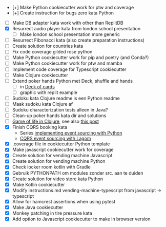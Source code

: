 - [+] Make Python cookiecutter work for ptw and coverage
- [+] Create instruction for bugs zero kata Python
- [ ] Make DB adapter kata work with other than ReplitDB
- [X] Resurrect audio player kata from london school presentation
  - [ ] Make london school presentation more generic
- [ ] Resurrect Fibonacci kata (also create preparation instructions)
- [ ] Create solution for countries kata
- [ ] Fix code coverage gilded rose python
- [ ] Make Python cookiecutter work for pip and poetry (and Conda?)
- [ ] Make Python cookiecutter work for ptw and mamba
- [ ] Implement code coverage for Typescript cookiecutter
- [ ] Make Clojure cookiecutter
- [ ] Extend poker hands Python met Deck, shuffle and hands
  - [ ] in [Deck of cards](https://realpython.com/python-type-checking/)
  - [ ] graphic with replit example
- [ ] Sudoku kata Clojure readme is een Python readme
- [ ] Maak sudoku kata Clojure af
- [ ] Sudoku characterization tests alleen in Java?
- [ ] Clean-up poker hands kata dir and solutions
- [ ] [Game of life in Clojure](https://medium.com/@pelensky/clojure-conways-game-of-life-289f19b10598), see also [this post](http://clj-me.cgrand.net/)
- [X] Finish CQRS booking kata
   - Series [implementing event sourcing with Python](https://breadcrumbscollector.tech/implementing-event-sourcing-in-python-part-1-aggregates/) 
   - [CQRS event sourcing with Lagom](https://nljug.org/java-magazine/cqrs-a-event-sourcing-met-lagom/)
- [X] .coverage file in cookiecutter Python template
- [X] Make javascript cookiecutter work for coverage
- [X] Create solution for vending machine Javascript
- [X] Create solution for vending machine Python
- [X] Check locker room kotlin with Gradle
- [X] Gebruik PYTHONPATH om modules zonder src. aan te duiden
- [X] Create solution for video store kata Python
- [X] Make Kotlin cookiecutter
- [X] Modify instructions.md vending-machine-typescript from javascript -> typescript
- [X] Allow for hamcrest assertions when using pytest
- [X] Make Java cookiecutter
- [X] Monkey patching in tire pressure kata
- [X] Add option to Javascript cookiecutter to make in browser version

